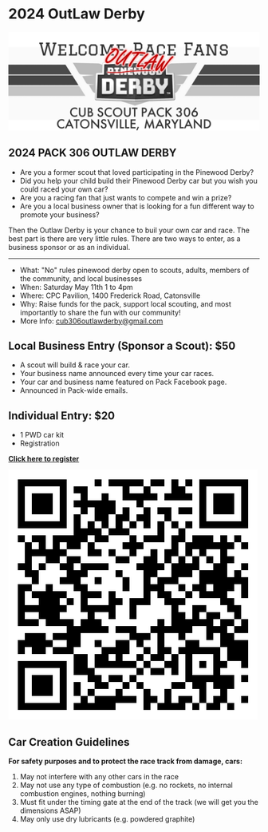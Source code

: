 # 2024 OutLaw Derby

<style>
img[src="outlaw_derby_logo.png"]{width:600px;}
img[src="outlaw_derby_qr_code.png"]{width:300px;}
</style>

![outlaw logo](outlaw_derby_logo.png)

## 2024 PACK 306 OUTLAW DERBY

* Are you a former scout that loved participating in the Pinewood Derby?
* Did you help your child build their Pinewood Derby car but you wish you could raced your own car?
* Are you a racing fan that just wants to compete and win a prize?
* Are you a local business owner that is looking for a fun different way to promote your business?

Then the Outlaw Derby is your chance to buil your own car and race. The best part is there are very little rules. There are two ways to enter, as a business sponsor or as an individual.

---

* What: "No" rules pinewood derby open to scouts, adults, members of the community, and local businesses
* When: Saturday May 11th 1 to 4pm
* Where: CPC Pavilion, 1400 Frederick Road, Catonsville
* Why: Raise funds for the pack, support local scouting, and most importantly to share the fun with our community!
* More Info: cub306outlawderby@gmail.com

## Local Business Entry (Sponsor a Scout): $50

* A scout will build & race your car.
* Your business name announced every time your car races.
* Your car and business name featured on Pack Facebook page.
* Announced in Pack-wide emails.

## Individual Entry: $20

* 1 PWD car kit
* Registration

**[Click here to register](https://cub306.square.site/outlaw-derby-2024)**

![outlaw 2024 QRcode](outlaw_derby_qr_code.png)

## Car Creation Guidelines

**For safety purposes and to protect the race track from damage, cars:**

1. May not interfere with any other cars in the race
1. May not use any type of combustion (e.g. no rockets, no internal combustion engines, nothing burning)
1. Must fit under the timing gate at the end of the track (we will get you the dimensions ASAP)
1. May only use dry lubricants (e.g. powdered graphite)
